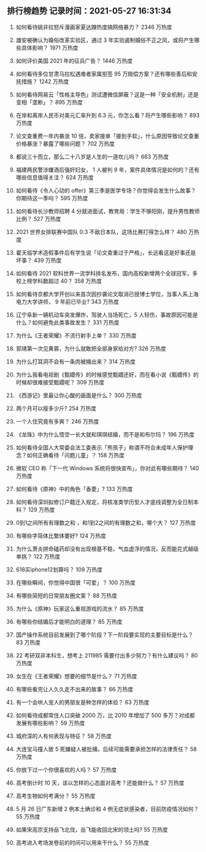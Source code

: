 
## 排行榜趋势 记录时间：2021-05-27 16:31:34
  
  1. 如何看待姚非拉怒斥漫画家夏达蹭热度搞网络暴力？ 2346 万热度
    
  2. 雄安被确认为婚俗改革实验区，通过 3 年实验遏制婚俗不正之风，或将产生哪些具体影响？ 1971 万热度
    
  3. 如何评价美国 2021 年的征兵广告？ 1446 万热度
    
  4. 如何看待多位甘肃马拉松遇难者家属拒签 95 万赔偿方案？还有哪些善后和安抚措施？ 1242 万热度
    
  5. 如何看待网易云「性格主导色」测试遭微信屏蔽？这是一种「安全机制」还是变相「垄断」？ 895 万热度
    
  6. 在岸和离岸人民币对美元汇率升到 6.3 元，你怎么看？将产生哪些影响？ 893 万热度
    
  7. 论文查重费一年内暴涨 10 倍，卖家接单「接到手软」，什么原因导致论文查重价格暴涨？暴露了哪些问题？ 702 万热度
    
  8. 都说三十而立，那么二十八岁是人生的一道坎儿吗？ 663 万热度
    
  9. 福建两民警涉嫌酒后强奸妇女， 1 人被判 9 年，案件具体情况是如何的？还有哪些信息值得关注？ 624 万热度
    
  10. 如何看待《令人心动的 offer》第三季是医学专场？你觉得会发生什么故事？你期待这一季吗？ 595 万热度
    
  11. 如何看待长沙教师招聘 4 分就进面试，教育局：学生不够阳刚，提升男性教师比例？ 527 万热度
    
  12. 2021 世界女排联赛中国队 0:3 不敌日本队，这场比赛打得怎么样？ 480 万热度
    
  13. 翟天临学术造假事件后有学生说「论文查重过于严格」，长远看这是好事还是坏事？ 439 万热度
    
  14. 如何看待 2021 软科世界一流学科排名发布，国内高校新增两个全球冠军，多校上榜学科数超过 40？ 358 万热度
    
  15. 如何看待京都大学开创以来首次因抄袭论文取消已授博士学位，当事人系上海电力大学讲师， 9 年前已毕业? 343 万热度
    
  16. 辽宁阜新一辆机动车突发爆炸，驾驶人当场死亡，5 人轻伤，事故原因可能是什么？如何避免此类事故发生？ 331 万热度
    
  17. 为什么《王者荣耀》不流行射手上单？ 330 万热度
    
  18. 郭靖第一次见黄蓉，为什么就敢把全部身家给对方? 326 万热度
    
  19. 为什么打耳洞不会有一条肉被捅出来？ 314 万热度
    
  20. 为什么我看电视剧《甄嬛传》的时候感觉甄嬛还好，而在看小说《甄嬛传》的时候却很难接受甄嬛呢？ 309 万热度
    
  21. 《西游记》里最让你心酸的画面是什么？ 300 万热度
    
  22. 两个月可以瘦多少斤? 254 万热度
    
  23. 一个人住究竟有多爽？ 246 万热度
    
  24. 《龙珠》中为什么悟空一长大就和琪琪结婚，而不是和布尔玛？ 196 万热度
    
  25. 如何看待全国人大常委会法工委表示「熊孩子」称谓不符合未成年人保护理念？如何正确看待「问题儿童」？ 158 万热度
    
  26. 微软 CEO 称「下一代 Windows 系统将很快宣布」，你对此有哪些期待？ 140 万热度
    
  27. 如何看待《原神》中的角色「香菱」? 133 万热度
    
  28. 如何看待深圳拟修订户籍迁入规定，将核准类学历型人才底线调整为全日制本科？ 129 万热度
    
  29. 0到1之间所有有理数之和 ，和1到2之间的有理数之和，哪个大？ 127 万热度
    
  30. 有哪些字简体比繁体要好? 124 万热度
    
  31. 为什么萧炎拼命磕药却没有出现根基不稳，气血虚浮的情况，反而能花式越级单挑？ 122 万热度
    
  32. 618买iphone12划算吗？ 109 万热度
    
  33. 在哪些瞬间，你觉得中国很「可爱」？ 100 万热度
    
  34. 有哪些简短的日常朋友圈文案？ 88 万热度
    
  35. 为什么《原神》玩家这么重视游戏的流水？ 85 万热度
    
  36. 有哪些你结婚后才能明白的道理？ 85 万热度
    
  37. 国产操作系统目前发展到了哪个阶段？下一阶段要实现的主要目标是什么？ 83 万热度
    
  38. 22 考研双非本科生，想考上 211985 需要付出多少努力？有什么建议吗？ 80 万热度
    
  39. 女生在《王者荣耀》想要的细节是什么？ 71 万热度
    
  40. 有哪些看完让人久久走不出来的故事？ 66 万热度
    
  41. 有一个会哄人宠人的男朋友是种怎样的体验？ 63 万热度
    
  42. 如何看待成都常住人口突破 2000 万，比 2010 年增加了 500  多万？对成都发展有哪些影响？ 59 万热度
    
  43. 城府深的人有何表现与特征？ 58 万热度
    
  44. 大连宝马撞人致 5 死嫌疑人被批捕，后续可能需要承担怎样的法律责任？ 58 万热度
    
  45. 你放下过一个你很喜欢的人吗？ 57 万热度
    
  46. 高考倒计时 10 天，该以怎样的心态面对高考？还能做什么？ 57 万热度
    
  47. 高考生物如何考满分？ 55 万热度
    
  48. 5 月 26 日广东新增 2 例本土确诊和 4 例无症状感染者，目前防疫情况如何？ 55 万热度
    
  49. 如果宋高宗支持岳飞北伐，岳飞能收回北宋的领土吗? 55 万热度
    
  50. 高考进入考场发卷前的时间可以用来干什么？ 55 万热度
    
